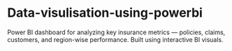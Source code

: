 # Data-visulisation-using-powerbi
Power BI dashboard for analyzing key insurance metrics — policies, claims, customers, and region-wise performance. Built using interactive BI visuals.
